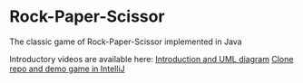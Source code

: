 # Rock-Paper-Scissor
The classic game of Rock-Paper-Scissor implemented in Java

Introductory videos are available here:
[Introduction and UML diagram](https://youtu.be/-1P04Ptml7Y)
[Clone repo and demo game in IntelliJ](https://youtu.be/n6N-GX-i1ZE)
